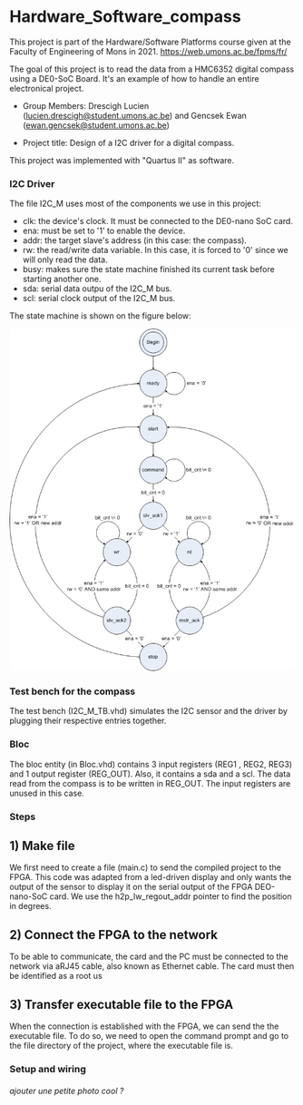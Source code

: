 # Hardware_Software_compass


This project is part of the Hardware/Software Platforms course given at the Faculty of Engineering of Mons in 2021.
https://web.umons.ac.be/fpms/fr/

The goal of this project is to read the data from a HMC6352 digital compass using a DE0-SoC Board. It's an example of how to handle an entire electronical project.

* Group Members: Drescigh Lucien (lucien.drescigh@student.umons.ac.be) and Gencsek Ewan (ewan.gencsek@student.umons.ac.be)
  
  
 
* Project title: Design of a I2C driver for a digital compass.

This project was implemented with "Quartus II" as software.



### I2C Driver

The file I2C_M uses most of the components we use in this project:

* clk: the device's clock. It must be connected to the DE0-nano SoC card.
* ena: must be set to '1' to enable the device.
* addr: the target slave's address (in this case: the compass).
* rw: the read/write data variable. In this case, it is forced to '0' since we will only read the data.
* busy: makes sure the state machine finished its current task before starting another one.
* sda: serial data outpu of the I2C_M bus.
* scl: serial clock output of the I2C_M bus. 

The state machine is shown on the figure below:

![alt text](https://github.com/CienDrs/Hardware_Software_compass/blob/main/state%20machine.jpeg?raw=true)


### Test bench for the compass

The test bench (I2C_M_TB.vhd) simulates the I2C sensor and the driver by plugging their respective entries together.

### Bloc

The bloc entity (in Bloc.vhd) contains 3 input registers (REG1 , REG2, REG3) and 1 output register (REG_OUT). Also, it contains a sda and a scl. The data read from the compass is to be written in REG_OUT. The input registers are unused in this case.


### Steps
## 1) Make file

We first need to create a file (main.c) to send the compiled project to the FPGA. This code was adapted from a led-driven display and only wants the output of the sensor to display it on the serial output of the FPGA DEO-nano-SoC card. We use the h2p_lw_regout_addr pointer to find the position in degrees.

## 2) Connect the FPGA to the network

To be able to communicate, the card and the PC must be connected to the network via aRJ45 cable, also known as Ethernet cable. The card must then be identified as a root us

## 3) Transfer executable file to the FPGA

When the connection is established with the FPGA, we can send the the executable file. To do so, we need to open the command prompt and go to the file directory of the project, where the executable file is.

### Setup and wiring

###### ajouter une petite photo cool ?
 




